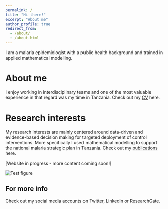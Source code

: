 ```yaml
---
permalink: /
title: "Hi there!"
excerpt: "About me"
author_profile: true
redirect_from: 
  - /about/
  - /about.html
---
```


I am a malaria epidemiologist with a public health background and trained in applied mathematical modelling. 

About me
======
I enjoy working in interdisciplinary teams and one of the most valuable experience in that regard was my time in Tanzania.
Check out my [CV](https://manuelarunge.github.io/cv/) here. 

Research interests
======
My research interests are mainly centered around data-driven and evidence-based decision making for targeted deployment of control interventions. 
More specifically I used mathematical modelling to support the national malaria strategic plan in Tanzania. 
Check out my [publications](https://manuelarunge.github.io/publications/) here. 

[Website in progress - more content coming soon!]

![Test figure](https://github.com/ManuelaRunge.github.io/tree/master/images/profile.png)

For more info
------
Check out my social media accounts on Twitter, Linkedin or ResearchGate.